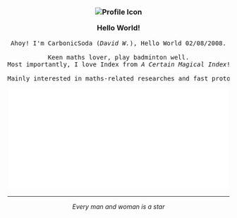 <h3 align="center">
	<img src="https://avatars.githubusercontent.com/u/156987370" width="120" alt="Profile Icon" />
	<p></p>
	Hello World!
</h3>

<pre align="center">
Ahoy! I'm CarbonicSoda (<i>David W.</i>), Hello World 02/08/2008.
	
Keen maths lover, play badminton well.
Most importantly, I love Index from <i>A Certain Magical Index</i>!
	
Mainly interested in maths-related researches and fast prototyping.
</pre>

<div align="center">
  <img width="500" src="https://raw.githubusercontent.com/CarbonicSoda/CarbonicSoda/refs/heads/master/github-metrics.svg" />
</div>

---
<p align="center"><i>Every man and woman is a star</i></p>
